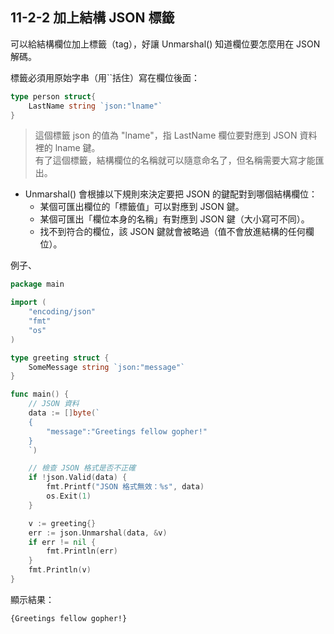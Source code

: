 ## 11-2-2 加上結構 JSON 標籤
可以給結構欄位加上標籤（tag），好讓 Unmarshal() 知道欄位要怎麼用在 JSON 解碼。  

標籤必須用原始字串（用``括住）寫在欄位後面：
```go
type person struct{
    LastName string `json:"lname"`
}
```
> 這個標籤 json 的值為 "lname"，指 LastName 欄位要對應到 JSON 資料裡的 lname 鍵。  
> 有了這個標籤，結構欄位的名稱就可以隨意命名了，但名稱需要大寫才能匯出。  

* Unmarshal() 會根據以下規則來決定要把 JSON 的鍵配對到哪個結構欄位：
    * 某個可匯出欄位的「標籤值」可以對應到 JSON 鍵。
    * 某個可匯出「欄位本身的名稱」有對應到 JSON 鍵（大小寫可不同）。 
    * 找不到符合的欄位，該 JSON 鍵就會被略過（值不會放進結構的任何欄位）。  

例子、
```go
package main

import (
	"encoding/json"
	"fmt"
	"os"
)

type greeting struct {
	SomeMessage string `json:"message"`
}

func main() {
	// JSON 資料
	data := []byte(`
	{
		"message":"Greetings fellow gopher!"
	}
	`)

	// 檢查 JSON 格式是否不正確
	if !json.Valid(data) {
		fmt.Printf("JSON 格式無效：%s", data)
		os.Exit(1)
	}

	v := greeting{}
	err := json.Unmarshal(data, &v)
	if err != nil {
		fmt.Println(err)
	}
	fmt.Println(v)
}
```
顯示結果：
```
{Greetings fellow gopher!}
```
